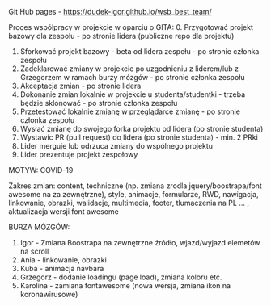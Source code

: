 Git Hub pages - https://dudek-igor.github.io/wsb_best_team/

Proces współpracy w projekcie w oparciu o GITA:
0. Przygotować projekt bazowy dla zespołu - po stronie lidera (publiczne repo dla projektu)
1. Sforkować projekt bazowy - beta od lidera zespołu - po stronie członka zespołu
2. Zadeklarować zmiany w projekcie po uzgodnieniu z liderem/lub z Grzegorzem w ramach burzy mózgów - po stronie członka zespołu
3. Akceptacja zmian  - po stronie lidera
4. Dokonanie zmian lokalnie w projekcie u studenta/studentki - trzeba będzie sklonować  - po stronie członka zespołu
5. Przetestować lokalnie zmianę w przeglądarce zmianę - po stronie członka zespołu
6. Wysłać zmianę do swojego forka projektu od lidera (po stronie studenta)
7. Wystawic PR (pull request) do lidera (po stronie studenta) - min. 2 PRki
8. Lider merguje lub odrzuca zmiany do wspólnego projektu
9. Lider prezentuje projekt zespołowy

MOTYW: COVID-19 

Zakres zmian: content, techniczne (np. zmiana zrodla jquery/boostrapa/font awesome na za zewnętrzne), style, animacje, formularze, RWD, nawigacja, linkowanie, obrazki,
walidacje, multimedia, footer, tlumaczenia na PL ... , aktualizacja wersji font awesome 

BURZA MÓZGÓW:

1. Igor - Zmiana Boostrapa na zewnętrzne źródło, wjazd/wyjazd elemetów na scroll
2. Ania - linkowanie, obrazki
3. Kuba - animacja navbara
4. Grzegorz - dodanie loadingu (page load), zmiana koloru etc.
5. Karolina - zamiana fontawesome (nowa wersja, zmiana ikon na koronawirusowe)
